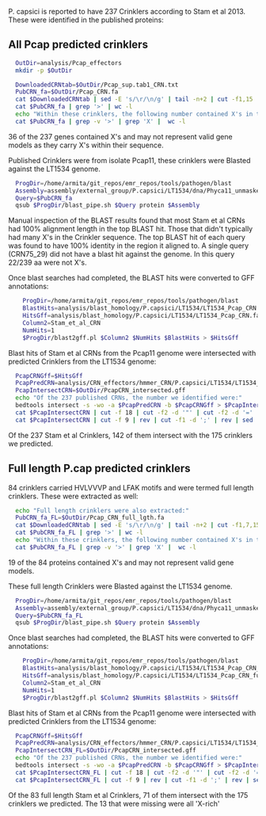 P. capsici is reported to have 237 Crinklers according to Stam et al 2013. These
were identified in the published proteins:

## All Pcap predicted crinklers

```bash
  OutDir=analysis/Pcap_effectors
  mkdir -p $OutDir

  DownloadedCRNtab=$OutDir/Pcap_sup.tab1_CRN.txt
  PubCRN_fa=$OutDir/Pcap_CRN.fa
  cat $DownloadedCRNtab | sed -E 's/\r/\n/g' | tail -n+2 | cut -f1,15 | sed -E 's/^/>/g' | grep 'CRN' |  sed 's/\t/\n/g' > $PubCRN_fa
  cat $PubCRN_fa | grep '>' | wc -l
  echo "Within these crinklers, the following number contained X's in their sequence:"
  cat $PubCRN_fa | grep -v '>' | grep 'X' |  wc -l
```

36 of the 237 genes contained X's and may not represent valid gene models as
they carry X's within their sequence.


Published Crinklers were from isolate Pcap11, these crinklers were Blasted
against the LT1534 genome.

```bash
  ProgDir=/home/armita/git_repos/emr_repos/tools/pathogen/blast
  Assembly=assembly/external_group/P.capsici/LT1534/dna/Phyca11_unmasked_genomic_scaffolds.fasta
  Query=$PubCRN_fa
  qsub $ProgDir/blast_pipe.sh $Query protein $Assembly
```

Manual inspection of the BLAST results found that most Stam et al CRNs had 100%
alignment length in the top BLAST hit. Those that didn't typically had many X's
in the Crinkler sequence. The top BLAST hit of each query was found to have 100%
identity in the region it aligned to. A single query (CRN75_29) did not have a
blast hit against the genome. In this query 22/239 aa were not X's.

Once blast searches had completed, the BLAST hits were converted to GFF
annotations:

```bash
	ProgDir=/home/armita/git_repos/emr_repos/tools/pathogen/blast
	BlastHits=analysis/blast_homology/P.capsici/LT1534/LT1534_Pcap_CRN.fa_homologs.csv
	HitsGff=analysis/blast_homology/P.capsici/LT1534/LT1534_Pcap_CRN.fa_homologs.gff
	Column2=Stam_et_al_CRN
	NumHits=1
	$ProgDir/blast2gff.pl $Column2 $NumHits $BlastHits > $HitsGff
```

Blast hits of Stam et al CRNs from the Pcap11 genome were intersected with
predicted Crinklers from the LT1534 genome:

```bash
  PcapCRNGff=$HitsGff
  PcapPredCRN=analysis/CRN_effectors/hmmer_CRN/P.capsici/LT1534/LT1534_Total_CRN.gff
  PcapIntersectCRN=$OutDir/PcapCRN_intersected.gff
  echo "Of the 237 published CRNs, the number we identified were:"
  bedtools intersect -s -wo -a $PcapPredCRN -b $PcapCRNGff > $PcapIntersectCRN
  cat $PcapIntersectCRN | cut -f 18 | cut -f2 -d '"' | cut -f2 -d '=' | sort -V | uniq | wc -l
  cat $PcapIntersectCRN | cut -f 9 | rev | cut -f1 -d ';' | rev | sed 's/Name=//g' | sed -E 's/^ //g' | sort -V | uniq | wc -l
```

Of the 237 Stam et al Crinklers, 142 of them intersect with the 175 crinklers
we predicted.


## Full length P.cap predicted crinklers

84 crinklers carried HVLVVVP and LFAK motifs and were termed full length
crinklers. These were extracted as well:

```bash
  echo "Full length crinklers were also extracted:"
  PubCRN_fa_FL=$OutDir/Pcap_CRN_full_lgth.fa
  cat $DownloadedCRNtab | sed -E 's/\r/\n/g' | tail -n+2 | cut -f1,7,15 | grep -w -i 'Y' | cut -f 1,3 | sed -E 's/^/>/g' | sed 's/\t/\n/g' > $PubCRN_fa_FL
  cat $PubCRN_fa_FL | grep '>' | wc -l
  echo "Within these crinklers, the following number contained X's in their sequence:"
  cat $PubCRN_fa_FL | grep -v '>' | grep 'X' |  wc -l
```

19 of the 84 proteins contained X's and may not represent valid gene models.

These full length Crinklers were Blasted against the LT1534 genome.

```bash
  ProgDir=/home/armita/git_repos/emr_repos/tools/pathogen/blast
  Assembly=assembly/external_group/P.capsici/LT1534/dna/Phyca11_unmasked_genomic_scaffolds.fasta
  Query=$PubCRN_fa_FL
  qsub $ProgDir/blast_pipe.sh $Query protein $Assembly
```

<!-- Manual inspection of the BLAST results found that most Stam et al CRNs had 100%
alignment length in the top BLAST hit. Those that didn't typically had many X's
in the Crinkler sequence. The top BLAST hit of each query was found to have 100%
identity in the region it aligned to. A single query (CRN75_29) did not have a
blast hit against the genome. In this query 22/239 aa were not X's. -->

Once blast searches had completed, the BLAST hits were converted to GFF
annotations:

```bash
	ProgDir=/home/armita/git_repos/emr_repos/tools/pathogen/blast
	BlastHits=analysis/blast_homology/P.capsici/LT1534/LT1534_Pcap_CRN_full_lgth.fa_homologs.csv
	HitsGff=analysis/blast_homology/P.capsici/LT1534/LT1534_Pcap_CRN_full_lgth.fa_homologs.gff
	Column2=Stam_et_al_CRN
	NumHits=1
	$ProgDir/blast2gff.pl $Column2 $NumHits $BlastHits > $HitsGff
```

Blast hits of Stam et al CRNs from the Pcap11 genome were intersected with
predicted Crinklers from the LT1534 genome:

```bash
  PcapCRNGff=$HitsGff
  PcapPredCRN=analysis/CRN_effectors/hmmer_CRN/P.capsici/LT1534/LT1534_Total_CRN.gff
  PcapIntersectCRN_FL=$OutDir/PcapCRN_intersected.gff
  echo "Of the 237 published CRNs, the number we identified were:"
  bedtools intersect -s -wo -a $PcapPredCRN -b $PcapCRNGff > $PcapIntersectCRN_FL
  cat $PcapIntersectCRN_FL | cut -f 18 | cut -f2 -d '"' | cut -f2 -d '=' | sort -V | uniq | wc -l
  cat $PcapIntersectCRN_FL | cut -f 9 | rev | cut -f1 -d ';' | rev | sed 's/Name=//g' | sed -E 's/^ //g' | sort -V | uniq | wc -l
```

Of the 83 full length Stam et al Crinklers, 71 of them intersect with the 175 crinklers
we predicted. The 13 that were missing were all 'X-rich'

<!--
  PcapProt=assembly/external_group/P.infestans/T30-4/pep/Phytophthora_infestans.ASM14294v1.26.pep.all.fa
  PinfCRN=$OutDir/PinfCRN.txt
  PinfCRNFa=$OutDir/PinfCRN.fa
  cat $PinfProt | grep '>' | grep 'CRN' | cut -f1  -d ' ' | tr -d '>' > $PinfCRN
  cat $PinfProtMod | grep -A1 -E '^>.*CRN' | grep -v -E '^--' > $PinfCRNFa
  echo "Number of CRN effectors extracted:"
  cat $PinfCRN | wc -l
  cat $PinfCRNFa | grep '>' | wc -l
  PinfRxLR=$OutDir/PinfRxLR.txt
  PinfRxLRFa=$OutDir/PinfRxLR.fa
  cat $PinfProt | grep '>' | grep -i 'rxlr' | cut -f1  -d ' ' | tr -d '>' > $PinfRxLR
  cat $PinfProtMod | grep -i -A1 -E '>.*rxlr' | grep -v -E '^--' > $PinfRxLRFa
  echo "Number of RxLR effectors extracted:"
  cat $PinfRxLR | wc -l
  cat $PinfRxLRFa | grep '>' | wc -l
``` -->
